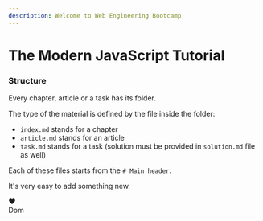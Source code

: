 ```yaml
---
description: Welcome to Web Engineering Bootcamp
---
```


# The Modern JavaScript Tutorial

### Structure

Every chapter, article or a task has its folder.

The type of the material is defined by the file inside the folder:

* `index.md` stands for a chapter
* `article.md` stands for an article
* `task.md` stands for a task \(solution must be provided in `solution.md` file as well\)

Each of these files starts from the `# Main header`.

It's very easy to add something new.

♥  
Dom

